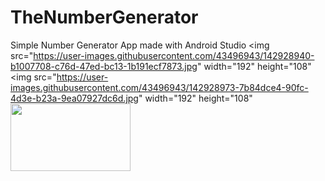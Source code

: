# TheNumberGenerator
Simple Number Generator App made with Android Studio
<img src="https://user-images.githubusercontent.com/43496943/142928940-b1007708-c76d-47ed-bc13-1b191ecf7873.jpg" width="192" height="108"
<img src="https://user-images.githubusercontent.com/43496943/142928973-7b84dce4-90fc-4d3e-b23a-9ea07927dc6d.jpg" width="192" height="108"
<img src="https://user-images.githubusercontent.com/43496943/142928982-2c600450-507f-4c52-bc53-4b87346aa170.jpg" width="192" height="108">
